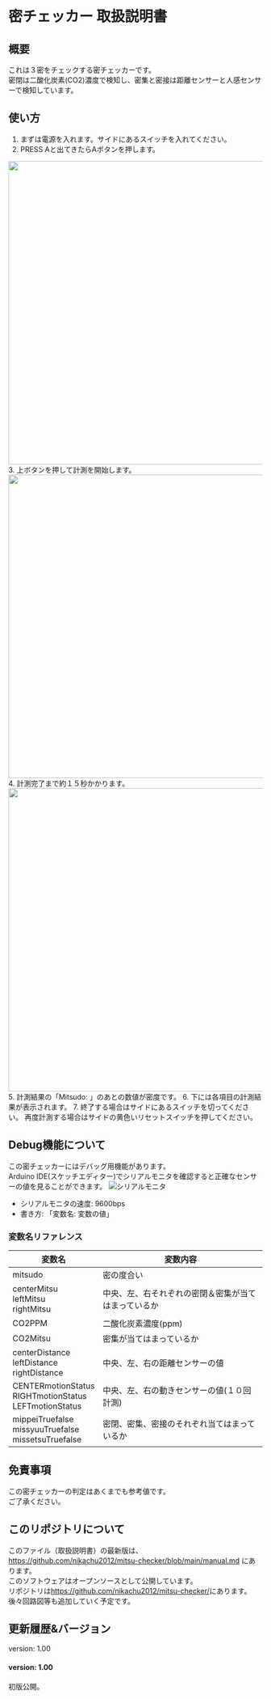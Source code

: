 # 密チェッカー 取扱説明書
## 概要
これは３密をチェックする密チェッカーです。  
密閉は二酸化炭素(CO2)濃度で検知し、密集と密接は距離センサーと人感センサーで検知しています。  

## 使い方
1. まずは電源を入れます。サイドにあるスイッチを入れてください。  
2. PRESS Aと出てきたらAボタンを押します。  
<img src="https://i.imgur.com/R8LWEwq.png" width="600">
3. 上ボタンを押して計測を開始します。  
<img src="https://i.imgur.com/5ZauF0g.png" width="600">
4. 計測完了まで約１５秒かかります。  
<img src="https://i.imgur.com/5ZauF0g.png" width="600">
5. 計測結果の「Mitsudo: 」のあとの数値が密度です。  
6. 下には各項目の計測結果が表示されます。  
7. 終了する場合はサイドにあるスイッチを切ってください。  再度計測する場合はサイドの黄色いリセットスイッチを押してください。  

## Debug機能について
この密チェッカーにはデバッグ用機能があります。  
Arduino IDE(スケッチエディター)でシリアルモニタを確認すると正確なセンサーの値を見ることができます。
![シリアルモニタ](https://i.imgur.com/sSkcASg.png)  
* シリアルモニタの速度: 9600bps
* 書き方: 「変数名: 変数の値」

### 変数名リファレンス
|変数名|変数内容|  
|---|---|  
|mitsudo|密の度合い|  
|centerMitsu<br>leftMitsu<br>rightMitsu|中央、左、右それぞれの密閉＆密集が当てはまっているか|  
|CO2PPM|二酸化炭素濃度(ppm)|  
|CO2Mitsu|密集が当てはまっているか|  
|centerDistance<br>leftDistance<br>rightDistance|中央、左、右の距離センサーの値|  
|CENTERmotionStatus<br>RIGHTmotionStatus<br>LEFTmotionStatus|中央、左、右の動きセンサーの値(１０回計測)|  
|mippeiTruefalse<br>missyuuTruefalse<br>missetsuTruefalse<br>|密閉、密集、密接のそれぞれ当てはまっているか|  

## 免責事項
この密チェッカーの判定はあくまでも参考値です。  
ご了承ください。

## このリポジトリについて
このファイル（取扱説明書）の最新版は、<https://github.com/nikachu2012/mitsu-checker/blob/main/manual.md> にあります。  
このソフトウェアはオープンソースとして公開しています。  
リポジトリは<https://github.com/nikachu2012/mitsu-checker/>にあります。  
後々回路図等も追加していく予定です。　　

## 更新履歴&バージョン
version: 1.00  

#### version: 1.00
初版公開。

